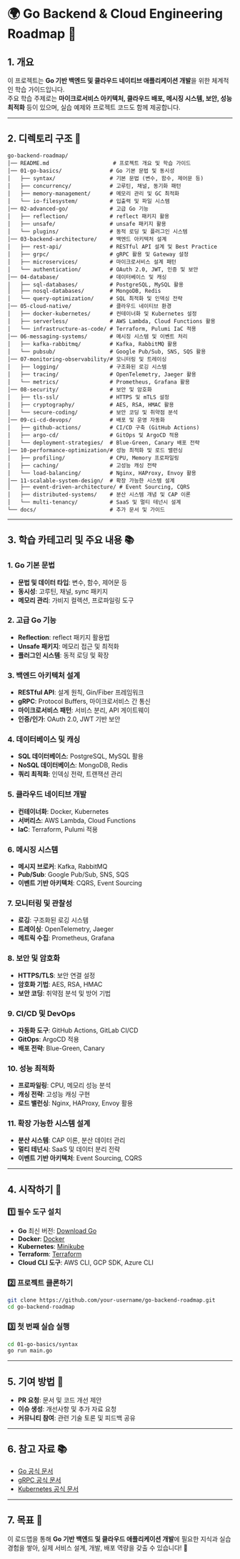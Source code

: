 # 🌍 Go Backend & Cloud Engineering Roadmap 🚀

## 1. 개요
이 프로젝트는 **Go 기반 백엔드 및 클라우드 네이티브 애플리케이션 개발**을 위한 체계적인 학습 가이드입니다.  
주요 학습 주제로는 **마이크로서비스 아키텍처, 클라우드 배포, 메시징 시스템, 보안, 성능 최적화** 등이 있으며, 실습 예제와 프로젝트 코드도 함께 제공합니다.

---

## 2. 디렉토리 구조 📁

```plaintext
go-backend-roadmap/
│── README.md                    # 프로젝트 개요 및 학습 가이드
│── 01-go-basics/               # Go 기본 문법 및 동시성
│   ├── syntax/                 # 기본 문법 (변수, 함수, 제어문 등)
│   ├── concurrency/            # 고루틴, 채널, 동기화 패턴
│   ├── memory-management/      # 메모리 관리 및 GC 최적화
│   └── io-filesystem/          # 입출력 및 파일 시스템
│── 02-advanced-go/             # 고급 Go 기능
│   ├── reflection/             # reflect 패키지 활용
│   ├── unsafe/                 # unsafe 패키지 활용
│   └── plugins/                # 동적 로딩 및 플러그인 시스템
│── 03-backend-architecture/    # 백엔드 아키텍처 설계
│   ├── rest-api/               # RESTful API 설계 및 Best Practice
│   ├── grpc/                   # gRPC 활용 및 Gateway 설정
│   ├── microservices/          # 마이크로서비스 설계 패턴
│   └── authentication/         # OAuth 2.0, JWT, 인증 및 보안
│── 04-database/                # 데이터베이스 및 캐싱
│   ├── sql-databases/          # PostgreSQL, MySQL 활용
│   ├── nosql-databases/        # MongoDB, Redis
│   └── query-optimization/     # SQL 최적화 및 인덱싱 전략
│── 05-cloud-native/            # 클라우드 네이티브 환경
│   ├── docker-kubernetes/      # 컨테이너화 및 Kubernetes 설정
│   ├── serverless/             # AWS Lambda, Cloud Functions 활용
│   └── infrastructure-as-code/ # Terraform, Pulumi IaC 적용
│── 06-messaging-systems/       # 메시징 시스템 및 이벤트 처리
│   ├── kafka-rabbitmq/         # Kafka, RabbitMQ 활용
│   └── pubsub/                 # Google Pub/Sub, SNS, SQS 활용
│── 07-monitoring-observability/# 모니터링 및 트레이싱
│   ├── logging/                # 구조화된 로깅 시스템
│   ├── tracing/                # OpenTelemetry, Jaeger 활용
│   └── metrics/                # Prometheus, Grafana 활용
│── 08-security/                # 보안 및 암호화
│   ├── tls-ssl/                # HTTPS 및 mTLS 설정
│   ├── cryptography/           # AES, RSA, HMAC 활용
│   └── secure-coding/          # 보안 코딩 및 취약점 분석
│── 09-ci-cd-devops/            # 배포 및 운영 자동화
│   ├── github-actions/         # CI/CD 구축 (GitHub Actions)
│   ├── argo-cd/                # GitOps 및 ArgoCD 적용
│   └── deployment-strategies/  # Blue-Green, Canary 배포 전략
│── 10-performance-optimization/# 성능 최적화 및 로드 밸런싱
│   ├── profiling/              # CPU, Memory 프로파일링
│   ├── caching/                # 고성능 캐싱 전략
│   └── load-balancing/         # Nginx, HAProxy, Envoy 활용
│── 11-scalable-system-design/  # 확장 가능한 시스템 설계
│   ├── event-driven-architecture/ # Event Sourcing, CQRS
│   ├── distributed-systems/    # 분산 시스템 개념 및 CAP 이론
│   └── multi-tenancy/          # SaaS 및 멀티 테넌시 설계
└── docs/                       # 추가 문서 및 가이드
```

---

## 3. 학습 카테고리 및 주요 내용 📚

### 1. Go 기본 문법
- **문법 및 데이터 타입**: 변수, 함수, 제어문 등  
- **동시성**: 고루틴, 채널, sync 패키지  
- **메모리 관리**: 가비지 컬렉션, 프로파일링 도구

### 2. 고급 Go 기능
- **Reflection**: reflect 패키지 활용법  
- **Unsafe 패키지**: 메모리 접근 및 최적화  
- **플러그인 시스템**: 동적 로딩 및 확장

### 3. 백엔드 아키텍처 설계
- **RESTful API**: 설계 원칙, Gin/Fiber 프레임워크  
- **gRPC**: Protocol Buffers, 마이크로서비스 간 통신  
- **마이크로서비스 패턴**: 서비스 분리, API 게이트웨이  
- **인증/인가**: OAuth 2.0, JWT 기반 보안

### 4. 데이터베이스 및 캐싱
- **SQL 데이터베이스**: PostgreSQL, MySQL 활용  
- **NoSQL 데이터베이스**: MongoDB, Redis  
- **쿼리 최적화**: 인덱싱 전략, 트랜잭션 관리

### 5. 클라우드 네이티브 개발
- **컨테이너화**: Docker, Kubernetes  
- **서버리스**: AWS Lambda, Cloud Functions  
- **IaC**: Terraform, Pulumi 적용

### 6. 메시징 시스템
- **메시지 브로커**: Kafka, RabbitMQ  
- **Pub/Sub**: Google Pub/Sub, SNS, SQS  
- **이벤트 기반 아키텍처**: CQRS, Event Sourcing

### 7. 모니터링 및 관찰성
- **로깅**: 구조화된 로깅 시스템  
- **트레이싱**: OpenTelemetry, Jaeger  
- **메트릭 수집**: Prometheus, Grafana

### 8. 보안 및 암호화
- **HTTPS/TLS**: 보안 연결 설정  
- **암호화 기법**: AES, RSA, HMAC  
- **보안 코딩**: 취약점 분석 및 방어 기법

### 9. CI/CD 및 DevOps
- **자동화 도구**: GitHub Actions, GitLab CI/CD  
- **GitOps**: ArgoCD 적용  
- **배포 전략**: Blue-Green, Canary

### 10. 성능 최적화
- **프로파일링**: CPU, 메모리 성능 분석  
- **캐싱 전략**: 고성능 캐싱 구현  
- **로드 밸런싱**: Nginx, HAProxy, Envoy 활용

### 11. 확장 가능한 시스템 설계
- **분산 시스템**: CAP 이론, 분산 데이터 관리  
- **멀티 테넌시**: SaaS 및 데이터 분리 전략  
- **이벤트 기반 아키텍처**: Event Sourcing, CQRS

---

## 4. 시작하기 🚀

### 1️⃣ 필수 도구 설치
- **Go** 최신 버전: [Download Go](https://go.dev/dl/)
- **Docker**: [Docker](https://www.docker.com/)
- **Kubernetes**: [Minikube](https://minikube.sigs.k8s.io/docs/)
- **Terraform**: [Terraform](https://www.terraform.io/)
- **Cloud CLI 도구**: AWS CLI, GCP SDK, Azure CLI

### 2️⃣ 프로젝트 클론하기
```bash
git clone https://github.com/your-username/go-backend-roadmap.git
cd go-backend-roadmap
```

### 3️⃣ 첫 번째 실습 실행
```bash
cd 01-go-basics/syntax
go run main.go
```

---

## 5. 기여 방법 🤝
- **PR 요청**: 문서 및 코드 개선 제안
- **이슈 생성**: 개선사항 및 추가 자료 요청
- **커뮤니티 참여**: 관련 기술 토론 및 피드백 공유

---

## 6. 참고 자료 📚
- [Go 공식 문서](https://go.dev/doc/)
- [gRPC 공식 문서](https://grpc.io/docs/)
- [Kubernetes 공식 문서](https://kubernetes.io/docs/)

---

## 7. 목표 🎯
이 로드맵을 통해 **Go 기반 백엔드 및 클라우드 애플리케이션 개발**에 필요한 지식과 실습 경험을 쌓아, 실제 서비스 설계, 개발, 배포 역량을 갖출 수 있습니다! 🚀